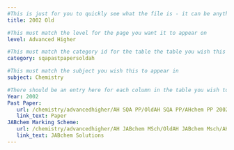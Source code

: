 ```yaml
---
#This is just for you to quickly see what the file is - it can be anything you want
title: 2002 Old

#This must match the level for the page you want it to appear on
level: Advanced Higher

#This must match the category id for the table the table you wish this to appear in
category: sqapastpapersoldah

#This must match the subject you wish this to appear in
subject: Chemistry

#There should be an entry here for each column in the table you wish to populate:
Year: 2002
Past Paper:
   url: /chemistry/advancedhigher/AH SQA PP/OldAH SQA PP/AHchem PP 2002.pdf
   link_text: Paper
JABchem Marking Scheme:
   url: /chemistry/advancedhigher/AH JABchem MSch/OldAH JABchem Msch/AH JABchem Msch 2002.pdf
   link_text: JABchem Solutions
---
```

